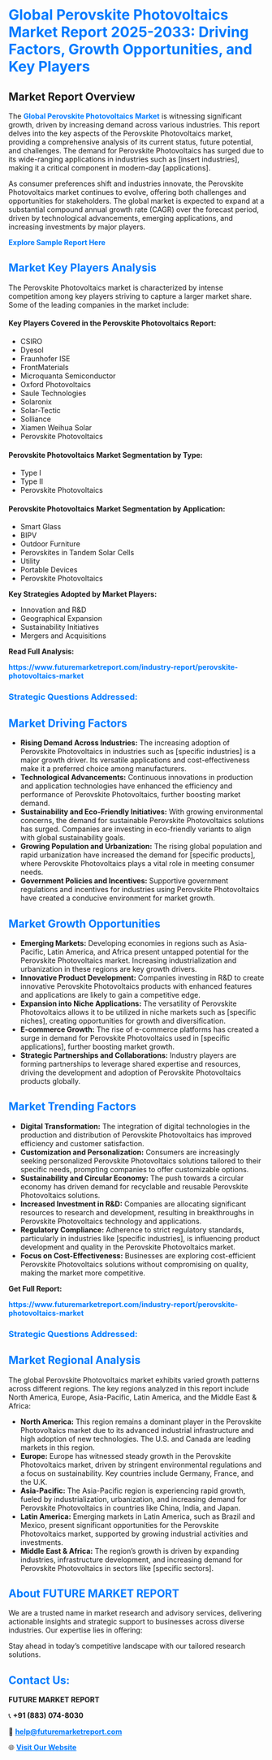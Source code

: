 <h1 style="color: #007BFF;">Global Perovskite Photovoltaics Market Report 2025-2033: Driving Factors, Growth Opportunities, and Key Players</h1>

<section id="overview">
<h2>Market Report Overview</h2>
<p>The <a href="https://www.futuremarketreport.com/industry-report/perovskite-photovoltaics-market" style="color: #007BFF; text-decoration: none;"><strong>Global Perovskite Photovoltaics Market</strong></a> is witnessing significant growth, driven by increasing demand across various industries. This report delves into the key aspects of the Perovskite Photovoltaics market, providing a comprehensive analysis of its current status, future potential, and challenges. The demand for Perovskite Photovoltaics has surged due to its wide-ranging applications in industries such as [insert industries], making it a critical component in modern-day [applications].</p>
<p>As consumer preferences shift and industries innovate, the Perovskite Photovoltaics market continues to evolve, offering both challenges and opportunities for stakeholders. The global market is expected to expand at a substantial compound annual growth rate (CAGR) over the forecast period, driven by technological advancements, emerging applications, and increasing investments by major players.</p>
</section>

<section id="overview">
<p><a href="https://www.futuremarketreport.com/request-sample/reportId=99145" style="color: #007BFF; text-decoration: none;"><strong>Explore Sample Report Here</strong></a></p>
</section>

<section id="key-players">
<h2 style="color: #007BFF;">Market Key Players Analysis</h2>
<p>The Perovskite Photovoltaics market is characterized by intense competition among key players striving to capture a larger market share. Some of the leading companies in the market include:</p>
<h4>Key Players Covered in the Perovskite Photovoltaics Report:</h4>
<ul><li>CSIRO</li><li>Dyesol</li><li>Fraunhofer ISE</li><li>FrontMaterials</li><li>Microquanta Semiconductor</li><li>Oxford Photovoltaics</li><li>Saule Technologies</li><li>Solaronix</li><li>Solar-Tectic</li><li>Solliance</li><li>Xiamen Weihua Solar</li><li>Perovskite Photovoltaics</li></ul>
<h4>Perovskite Photovoltaics Market Segmentation by Type:</h4>
<ul><li>Type I</li><li>Type II</li><li>Perovskite Photovoltaics</li></ul>

<h4>Perovskite Photovoltaics Market Segmentation by Application:</h4>
<ul><li>Smart Glass</li><li>BIPV</li><li>Outdoor Furniture</li><li>Perovskites in Tandem Solar Cells</li><li>Utility</li><li>Portable Devices</li><li>Perovskite Photovoltaics</li></ul>
<p><strong>Key Strategies Adopted by Market Players:</strong></p>
<ul>
<li>Innovation and R&D</li>
<li>Geographical Expansion</li>
<li>Sustainability Initiatives</li>
<li>Mergers and Acquisitions</li>
</ul>
</section>

<section>
<p><strong>Read Full Analysis: </strong></p><a href="https://www.futuremarketreport.com/industry-report/perovskite-photovoltaics-market" style="color: #007BFF; text-decoration: none;"><strong>https://www.futuremarketreport.com/industry-report/perovskite-photovoltaics-market</strong></a>
<h3 style="color: #007BFF;">Strategic Questions Addressed:</h3>
</section>

<section id="driving-factors">
<h2 style="color: #007BFF;">Market Driving Factors</h2>
<ul>
<li><strong>Rising Demand Across Industries:</strong> The increasing adoption of Perovskite Photovoltaics in industries such as [specific industries] is a major growth driver. Its versatile applications and cost-effectiveness make it a preferred choice among manufacturers.</li>
<li><strong>Technological Advancements:</strong> Continuous innovations in production and application technologies have enhanced the efficiency and performance of Perovskite Photovoltaics, further boosting market demand.</li>
<li><strong>Sustainability and Eco-Friendly Initiatives:</strong> With growing environmental concerns, the demand for sustainable Perovskite Photovoltaics solutions has surged. Companies are investing in eco-friendly variants to align with global sustainability goals.</li>
<li><strong>Growing Population and Urbanization:</strong> The rising global population and rapid urbanization have increased the demand for [specific products], where Perovskite Photovoltaics plays a vital role in meeting consumer needs.</li>
<li><strong>Government Policies and Incentives:</strong> Supportive government regulations and incentives for industries using Perovskite Photovoltaics have created a conducive environment for market growth.</li>
</ul>
</section>

<section id="growth-opportunities">
<h2 style="color: #007BFF;">Market Growth Opportunities</h2>
<ul>
<li><strong>Emerging Markets:</strong> Developing economies in regions such as Asia-Pacific, Latin America, and Africa present untapped potential for the Perovskite Photovoltaics market. Increasing industrialization and urbanization in these regions are key growth drivers.</li>
<li><strong>Innovative Product Development:</strong> Companies investing in R&D to create innovative Perovskite Photovoltaics products with enhanced features and applications are likely to gain a competitive edge.</li>
<li><strong>Expansion into Niche Applications:</strong> The versatility of Perovskite Photovoltaics allows it to be utilized in niche markets such as [specific niches], creating opportunities for growth and diversification.</li>
<li><strong>E-commerce Growth:</strong> The rise of e-commerce platforms has created a surge in demand for Perovskite Photovoltaics used in [specific applications], further boosting market growth.</li>
<li><strong>Strategic Partnerships and Collaborations:</strong> Industry players are forming partnerships to leverage shared expertise and resources, driving the development and adoption of Perovskite Photovoltaics products globally.</li>
</ul>
</section>

<section id="trending-factors">
<h2 style="color: #007BFF;">Market Trending Factors</h2>
<ul>
<li><strong>Digital Transformation:</strong> The integration of digital technologies in the production and distribution of Perovskite Photovoltaics has improved efficiency and customer satisfaction.</li>
<li><strong>Customization and Personalization:</strong> Consumers are increasingly seeking personalized Perovskite Photovoltaics solutions tailored to their specific needs, prompting companies to offer customizable options.</li>
<li><strong>Sustainability and Circular Economy:</strong> The push towards a circular economy has driven demand for recyclable and reusable Perovskite Photovoltaics solutions.</li>
<li><strong>Increased Investment in R&D:</strong> Companies are allocating significant resources to research and development, resulting in breakthroughs in Perovskite Photovoltaics technology and applications.</li>
<li><strong>Regulatory Compliance:</strong> Adherence to strict regulatory standards, particularly in industries like [specific industries], is influencing product development and quality in the Perovskite Photovoltaics market.</li>
<li><strong>Focus on Cost-Effectiveness:</strong> Businesses are exploring cost-efficient Perovskite Photovoltaics solutions without compromising on quality, making the market more competitive.</li>
</ul>
</section>

<section>
<p><strong>Get Full Report: </strong></p><a href="https://www.futuremarketreport.com/industry-report/perovskite-photovoltaics-market" style="color: #007BFF; text-decoration: none;"><strong>https://www.futuremarketreport.com/industry-report/perovskite-photovoltaics-market</strong></a>
<h3 style="color: #007BFF;">Strategic Questions Addressed:</h3>
</section>


<section id="regional-analysis">
<h2 style="color: #007BFF;">Market Regional Analysis</h2>
<p>The global Perovskite Photovoltaics market exhibits varied growth patterns across different regions. The key regions analyzed in this report include North America, Europe, Asia-Pacific, Latin America, and the Middle East & Africa:</p>
<ul>
<li><strong>North America:</strong> This region remains a dominant player in the Perovskite Photovoltaics market due to its advanced industrial infrastructure and high adoption of new technologies. The U.S. and Canada are leading markets in this region.</li>
<li><strong>Europe:</strong> Europe has witnessed steady growth in the Perovskite Photovoltaics market, driven by stringent environmental regulations and a focus on sustainability. Key countries include Germany, France, and the U.K.</li>
<li><strong>Asia-Pacific:</strong> The Asia-Pacific region is experiencing rapid growth, fueled by industrialization, urbanization, and increasing demand for Perovskite Photovoltaics in countries like China, India, and Japan.</li>
<li><strong>Latin America:</strong> Emerging markets in Latin America, such as Brazil and Mexico, present significant opportunities for the Perovskite Photovoltaics market, supported by growing industrial activities and investments.</li>
<li><strong>Middle East & Africa:</strong> The region’s growth is driven by expanding industries, infrastructure development, and increasing demand for Perovskite Photovoltaics in sectors like [specific sectors].</li>
</ul>
</section>

<footer>
<h2 style="color: #007BFF;">About FUTURE MARKET REPORT</h2>
<p>We are a trusted name in market research and advisory services, delivering actionable insights and strategic support to businesses across diverse industries. Our expertise lies in offering:</p>

<p>Stay ahead in today’s competitive landscape with our tailored research solutions.</p>

<h2 style="color: #007BFF;">Contact Us:</h2>
<p><strong>FUTURE MARKET REPORT</strong></p>
<p>📞 <strong>+91 (883) 074-8030</strong></p>
<p>📧 <strong><a href="mailto:help@futuremarketreport.com" style="color: #007BFF;">help@futuremarketreport.com</a></strong></p>
<p>🌐 <strong><a href="https://www.futuremarketreport.com/" style="color: #007BFF;">Visit Our Website</a></strong></p>
</footer>
